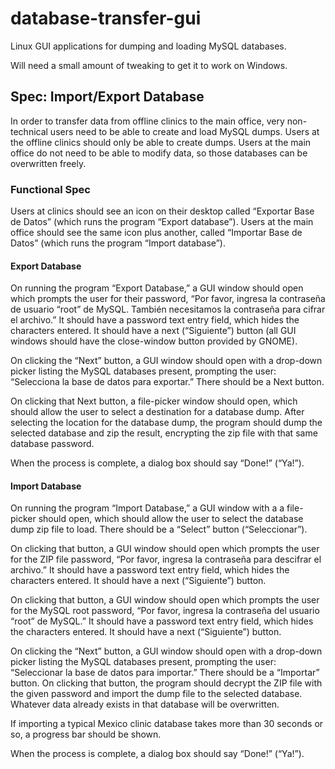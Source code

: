 # database-transfer-gui

Linux GUI applications for dumping and loading MySQL databases.

Will need a small amount of tweaking to get it to work on Windows.

## Spec: Import/Export Database

In order to transfer data from offline clinics to the main office, very non-technical users need to be able to create and load MySQL dumps. Users at the offline clinics should only be able to create dumps. Users at the main office do not need to be able to modify data, so those databases can be overwritten freely.

### Functional Spec
Users at clinics should see an icon on their desktop called “Exportar Base de Datos” (which runs the program “Export database”). Users at the main office should see the same icon plus another,  called “Importar Base de Datos” (which runs the program “Import database”).

#### Export Database

On running the program “Export Database,” a GUI window should open which prompts the user for their password, “Por favor, ingresa la contraseña de usuario “root” de MySQL. También necesitamos la contraseña para cifrar el archivo.” It should have a password  text entry field, which hides the characters entered. It should have a next (“Siguiente”) button (all GUI windows should have the close-window button provided by GNOME).

On clicking the “Next” button, a GUI window should open with a drop-down picker listing the MySQL databases present, prompting the user: “Selecciona la base de datos para exportar.” There should be a Next button.

On clicking that Next button, a file-picker window should open, which should allow the user to select a destination for a database dump. After selecting the location for the database dump, the program should dump the selected database and zip the result, encrypting the zip file with that same database password.

When the process is complete, a dialog box should say “Done!” (“Ya!”).

#### Import Database

On running the program “Import Database,” a GUI window with a a file-picker should open, which should allow the user to select the database dump zip file to load. There should be a “Select” button (“Seleccionar”).

On clicking that button, a GUI window should open which prompts the user for the ZIP file password, “Por favor, ingresa la contraseña para descifrar el archivo.” It should have a password  text entry field, which hides the characters entered. It should have a next (“Siguiente”) button.

On clicking that button, a GUI window should open which prompts the user for the MySQL root password, “Por favor, ingresa la contraseña del usuario “root” de MySQL.” It should have a password  text entry field, which hides the characters entered. It should have a next (“Siguiente”) button.

On clicking the “Next” button, a GUI window should open with a drop-down picker listing the MySQL databases present, prompting the user: “Seleccionar la base de datos para importar.” There should be a “Importar” button. On clicking that button, the program should decrypt the ZIP file with the given password and import the dump file to the selected database. Whatever data already exists in that database will be overwritten.

If importing a typical Mexico clinic database takes more than 30 seconds or so, a progress bar should be shown.

When the process is complete, a dialog box should say “Done!” (“Ya!”).
